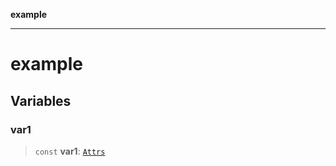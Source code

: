 **example**

***

# example

## Variables

### var1

> `const` **var1**: [`Attrs`](https://prosemirror.net/docs/ref/#model.Attrs)

